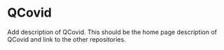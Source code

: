 # QCovid

<todo> Add description of QCovid. This should be the home page description of QCovid and link to the other repositories.</todo>
